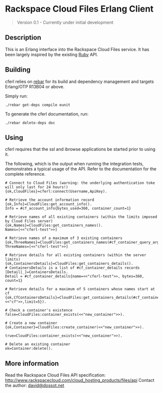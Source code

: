 Rackspace Cloud Files Erlang Client
===================================

> Version 0.1 - Currently under initial development

Description
-----------

This is an Erlang interface into the Rackspace Cloud Files service. It has been largely inspired by the existing [Ruby](http://github.com/rackspace/ruby-cloudfiles) API.


Building
--------

cferl relies on [rebar](http://bitbucket.org/basho/rebar/wiki/Home) for its build and dependency management and targets Erlang/OTP R13B04 or above.

Simply run:

    ./rebar get-deps compile eunit

To generate the cferl documentation, run:

    ./rebar delete-deps doc


Using
-----

cferl requires that the ssl and ibrowse applications be started prior to using it.

The following, which is the output when running the integration tests, demonstrates a typical usage of the API. Refer to the documentation for the complete reference.

    # Connect to Cloud Files (warning: the underlying authentication toke will only last for 24 hours!)
    {ok,CloudFiles}=cferl:connect(Username,ApiKey).
    
    # Retrieve the account information record
    {ok,Info}=CloudFiles:get_account_info().
    Info = #cf_account_info{bytes_used=360, container_count=1}
    
    # Retrieve names of all existing containers (within the limits imposed by Cloud Files server)
    {ok,Names}=CloudFiles:get_containers_names().
    Names=[<<"cferl-test">>]

    # Retrieve names of a maximum of 3 existing containers
    {ok,ThreeNames}=CloudFiles:get_containers_names(#cf_container_query_args{limit=3}).
    ThreeNames=[<<"cferl-test">>]

    # Retrieve details for all existing containers (within the server limits)
    {ok,ContainersDetails}=CloudFiles:get_containers_details().
    # ContainersDetails is a list of #cf_container_details records
    [Detail|_]=ContainersDetails.
    Detail = #cf_container_details{name=<<"cferl-test">>, bytes=360, count=1}
    
    # Retrieve details for a maximum of 5 containers whose names start at cf
    {ok,CfContainersDetails}=CloudFiles:get_containers_details(#cf_container_query_args{marker=<<"cf">>,limit=5}).
    
    # Check a container's existence
    false=CloudFiles:container_exists(<<"new_container">>).
    
    # Create a new container
    {ok,Container}=CloudFiles:create_container(<<"new_container">>).
    
    true=CloudFiles:container_exists(<<"new_container">>).
    
    # Delete an existing container
    ok=Container:delete().


More information
----------------

Read the Rackspace Cloud Files API specification: <http://www.rackspacecloud.com/cloud_hosting_products/files/api>
Contact the author: <david@dossot.net>

